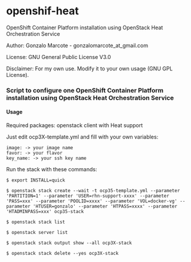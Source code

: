 # openshif-heat
OpenShift Container Platform installation using OpenStack Heat Orchestration Service

Author: Gonzalo Marcote - gonzalomarcote_at_gmail.com

License: GNU General Public License V3.0

Disclaimer: For my own use. Modify it to your own usage (GNU GPL License).

### Script to configure one OpenShift Container Platform installation using OpenStack Heat Orchestration Service

#### Usage
Required packages: openstack client with Heat support

Just edit ocp3X-template.yml and fill with your own variables:

	image: -> your image name
	favor: -> your flavor
	key_name: -> your ssh key name

Run the stack with these commands:

`$ export INSTALL=quick`

`$ openstack stack create --wait -t ocp35-template.yml --parameter 'PARTITION=1' --parameter 'USER=rhn-support-xxxx' --parameter 'PASS=xxx' --parameter 'POOLID=xxxx' --parameter 'VOL=docker-vg' --parameter 'HTUSER=gonzalo' --parameter 'HTPASS=xxxx' --parameter 'HTADMINPASS=xxx' ocp35-stack`

`$ openstack stack list`

`$ openstack server list`

`$ openstack stack output show --all ocp3X-stack`

`$ openstack stack delete --yes ocp3X-stack`

